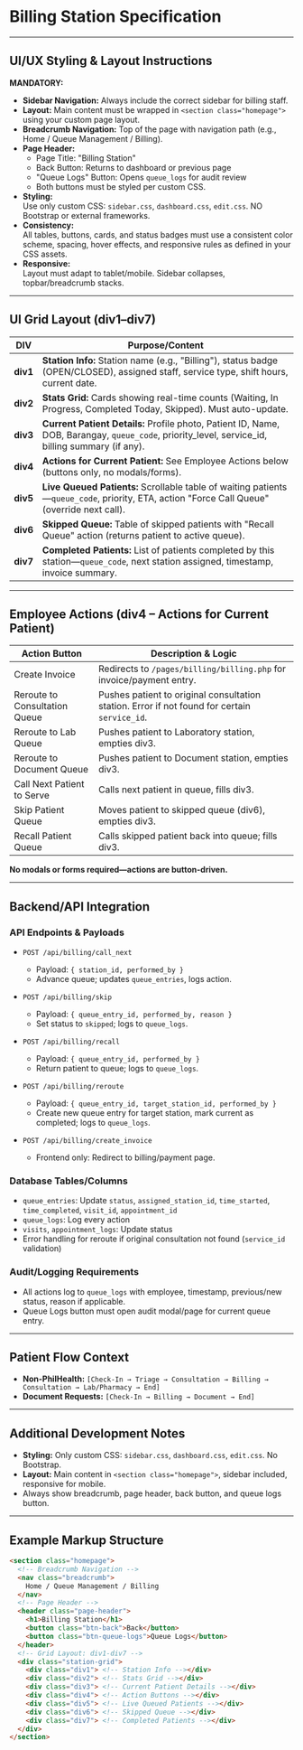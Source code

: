 # Billing Station Specification

---

## UI/UX Styling & Layout Instructions

**MANDATORY:**
- **Sidebar Navigation:** Always include the correct sidebar for billing staff.
- **Layout:** Main content must be wrapped in `<section class="homepage">` using your custom page layout.
- **Breadcrumb Navigation:** Top of the page with navigation path (e.g., Home / Queue Management / Billing).
- **Page Header:**  
  - Page Title: "Billing Station"
  - Back Button: Returns to dashboard or previous page
  - "Queue Logs" Button: Opens `queue_logs` for audit review
  - Both buttons must be styled per custom CSS.
- **Styling:**  
  Use only custom CSS: `sidebar.css`, `dashboard.css`, `edit.css`. NO Bootstrap or external frameworks.
- **Consistency:**  
  All tables, buttons, cards, and status badges must use a consistent color scheme, spacing, hover effects, and responsive rules as defined in your CSS assets.
- **Responsive:**  
  Layout must adapt to tablet/mobile. Sidebar collapses, topbar/breadcrumb stacks.

---

## UI Grid Layout (div1–div7)

| DIV      | Purpose/Content                                                                                                                                                   |
|----------|------------------------------------------------------------------------------------------------------------------------------------------------------------------|
| **div1** | **Station Info:** Station name (e.g., "Billing"), status badge (OPEN/CLOSED), assigned staff, service type, shift hours, current date.                            |
| **div2** | **Stats Grid:** Cards showing real-time counts (Waiting, In Progress, Completed Today, Skipped). Must auto-update.                                               |
| **div3** | **Current Patient Details:** Profile photo, Patient ID, Name, DOB, Barangay, `queue_code`, priority_level, service_id, billing summary (if any).                  |
| **div4** | **Actions for Current Patient:** See Employee Actions below (buttons only, no modals/forms).                                                                     |
| **div5** | **Live Queued Patients:** Scrollable table of waiting patients—`queue_code`, priority, ETA, action "Force Call Queue" (override next call).                      |
| **div6** | **Skipped Queue:** Table of skipped patients with "Recall Queue" action (returns patient to active queue).                                                       |
| **div7** | **Completed Patients:** List of patients completed by this station—`queue_code`, next station assigned, timestamp, invoice summary.                              |

---

## Employee Actions (div4 – Actions for Current Patient)

| Action Button                  | Description & Logic                                                                                                         |
|------------------------------- |----------------------------------------------------------------------------------------------------------------------------|
| Create Invoice                 | Redirects to `/pages/billing/billing.php` for invoice/payment entry.                                                       |
| Reroute to Consultation Queue  | Pushes patient to original consultation station. Error if not found for certain `service_id`.                              |
| Reroute to Lab Queue           | Pushes patient to Laboratory station, empties div3.                                                                       |
| Reroute to Document Queue      | Pushes patient to Document station, empties div3.                                                                         |
| Call Next Patient to Serve     | Calls next patient in queue, fills div3.                                                                                   |
| Skip Patient Queue             | Moves patient to skipped queue (div6), empties div3.                                                                       |
| Recall Patient Queue           | Calls skipped patient back into queue; fills div3.                                                                         |

**No modals or forms required—actions are button-driven.**

---

## Backend/API Integration

### API Endpoints & Payloads

- `POST /api/billing/call_next`
  - Payload: `{ station_id, performed_by }`
  - Advance queue; updates `queue_entries`, logs action.

- `POST /api/billing/skip`
  - Payload: `{ queue_entry_id, performed_by, reason }`
  - Set status to `skipped`; logs to `queue_logs`.

- `POST /api/billing/recall`
  - Payload: `{ queue_entry_id, performed_by }`
  - Return patient to queue; logs to `queue_logs`.

- `POST /api/billing/reroute`
  - Payload: `{ queue_entry_id, target_station_id, performed_by }`
  - Create new queue entry for target station, mark current as completed; logs to `queue_logs`.

- `POST /api/billing/create_invoice`
  - Frontend only: Redirect to billing/payment page.

### Database Tables/Columns

- `queue_entries`: Update `status`, `assigned_station_id`, `time_started`, `time_completed`, `visit_id`, `appointment_id`
- `queue_logs`: Log every action
- `visits`, `appointment_logs`: Update status
- Error handling for reroute if original consultation not found (`service_id` validation)

### Audit/Logging Requirements

- All actions log to `queue_logs` with employee, timestamp, previous/new status, reason if applicable.
- Queue Logs button must open audit modal/page for current queue entry.

---

## Patient Flow Context

- **Non-PhilHealth:** `[Check-In → Triage → Consultation → Billing → Consultation → Lab/Pharmacy → End]`
- **Document Requests:** `[Check-In → Billing → Document → End]`

---

## Additional Development Notes

- **Styling:** Only custom CSS: `sidebar.css`, `dashboard.css`, `edit.css`. No Bootstrap.
- **Layout:** Main content in `<section class="homepage">`, sidebar included, responsive for mobile.
- Always show breadcrumb, page header, back button, and queue logs button.

---

## Example Markup Structure

```html
<section class="homepage">
  <!-- Breadcrumb Navigation -->
  <nav class="breadcrumb">
    Home / Queue Management / Billing
  </nav>
  <!-- Page Header -->
  <header class="page-header">
    <h1>Billing Station</h1>
    <button class="btn-back">Back</button>
    <button class="btn-queue-logs">Queue Logs</button>
  </header>
  <!-- Grid Layout: div1-div7 -->
  <div class="station-grid">
    <div class="div1"> <!-- Station Info --></div>
    <div class="div2"> <!-- Stats Grid --></div>
    <div class="div3"> <!-- Current Patient Details --></div>
    <div class="div4"> <!-- Action Buttons --></div>
    <div class="div5"> <!-- Live Queued Patients --></div>
    <div class="div6"> <!-- Skipped Queue --></div>
    <div class="div7"> <!-- Completed Patients --></div>
  </div>
</section>
```